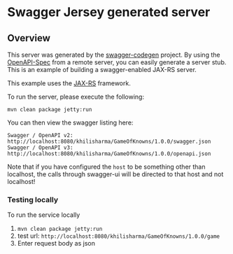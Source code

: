 # Swagger Jersey generated server

## Overview
This server was generated by the [swagger-codegen](https://github.com/swagger-api/swagger-codegen) project. By using the 
[OpenAPI-Spec](https://github.com/swagger-api/swagger-core/wiki) from a remote server, you can easily generate a server stub.  This
is an example of building a swagger-enabled JAX-RS server.

This example uses the [JAX-RS](https://jax-rs-spec.java.net/) framework.

To run the server, please execute the following:

```
mvn clean package jetty:run
```

You can then view the swagger listing here:

```
Swagger / OpenAPI v2: http://localhost:8080/khilisharma/GameOfKnowns/1.0.0/swagger.json
Swagger / OpenAPI v3: http://localhost:8080/khilisharma/GameOfKnowns/1.0.0/openapi.json
```

Note that if you have configured the `host` to be something other than localhost, the calls through
swagger-ui will be directed to that host and not localhost!

### Testing locally
To run the service locally
1. ```mvn clean package jetty:run```
1. test url: ```http://localhost:8080/khilisharma/GameOfKnowns/1.0.0/game```
1. Enter request body as json